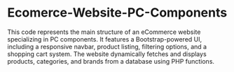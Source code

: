 # Ecomerce-Website-PC-Components
This code represents the main structure of an eCommerce website specializing in PC components. It features a Bootstrap-powered UI, including a responsive navbar, product listing, filtering options, and a shopping cart system. The website dynamically fetches and displays products, categories, and brands from a database using PHP functions.
